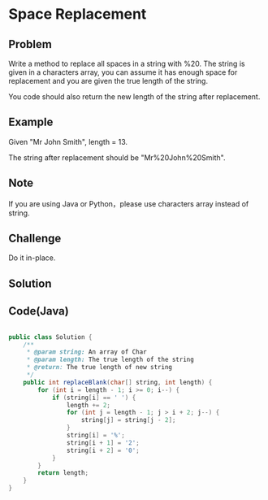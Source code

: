 Space Replacement
===


Problem
-------

Write a method to replace all spaces in a string with %20. The string is given in a characters array, you can assume it has enough space for replacement and you are given the true length of the string.

You code should also return the new length of the string after replacement.

Example
-------

Given "Mr John Smith", length = 13.

The string after replacement should be "Mr%20John%20Smith".

Note
---------

If you are using Java or Python，please use characters array instead of string.

Challenge
---------

Do it in-place.

Solution
--------


Code(Java)
----------

```java

public class Solution {
    /**
     * @param string: An array of Char
     * @param length: The true length of the string
     * @return: The true length of new string
     */
    public int replaceBlank(char[] string, int length) {
        for (int i = length - 1; i >= 0; i--) {
            if (string[i] == ' ') {
                length += 2;
                for (int j = length - 1; j > i + 2; j--) {
                    string[j] = string[j - 2];
                }
                string[i] = '%';
                string[i + 1] = '2';
                string[i + 2] = '0';
            }
        }
        return length;
    }
}
```